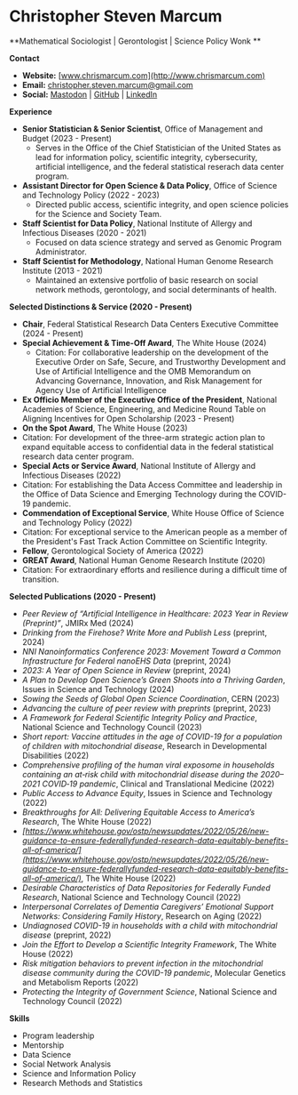 # Christopher Steven Marcum

**Mathematical Sociologist | Gerontologist | Science Policy Wonk **

**Contact**

*   **Website:** [www.chrismarcum.com](http://www.chrismarcum.com)
*   **Email:** christopher.steven.marcum@gmail.com
*   **Social:** [Mastodon](https://sciences.social/@csmarcum) | [GitHub](https://github.com/cmarcum) | [LinkedIn](https://www.linkedin.com/in/christopher-steven-marcum-15b88249/)


**Experience**

*   **Senior Statistician & Senior Scientist**, Office of Management and Budget (2023 - Present)
    *   Serves in the Office of the Chief Statistician of the United States as lead for information policy, scientific integrity, cybersecurity, artificial intelligence, and the federal statistical reserach data center program.
*   **Assistant Director for Open Science & Data Policy**, Office of Science and Technology Policy (2022 - 2023)
    *   Directed public access, scientific integrity, and open science policies for the Science and Society Team.
*   **Staff Scientist for Data Policy**, National Institute of Allergy and Infectious Diseases (2020 - 2021)
    *   Focused on data science strategy and served as Genomic Program Administrator.
*   **Staff Scientist for Methodology**, National Human Genome Research Institute (2013 - 2021)
    *   Maintained an extensive portfolio of basic research on social network methods, gerontology, and social determinants of health.

**Selected Distinctions & Service (2020 - Present)**
*   **Chair**, Federal Statistical Research Data Centers Executive Committee (2024 - Present)
*   **Special Achievement & Time-Off Award**, The White House (2024)
    *   Citation: For collaborative leadership on the development of the Executive Order on Safe, Secure, and Trustworthy Development and Use of Artificial Intelligence and the OMB Memorandum on Advancing Governance, Innovation, and Risk Management for Agency Use of Artificial Intelligence 
*   **Ex Officio Member of the Executive Office of the President**, National Academies of Science, Engineering, and Medicine Round Table on Aligning Incentives for Open Scholarship (2023 - Present)
*   **On the Spot Award**, The White House (2023)
   *   Citation:   For development of the three-arm strategic action plan to expand equitable access to confidential data in the federal statistical research data center program. 
*   **Special Acts or Service Award**, National Institute of Allergy and Infectious Diseases (2022)
   *   Citation: For establishing the Data Access Committee and leadership in the Office of Data Science and Emerging Technology during the COVID-19 pandemic. 
*   **Commendation of Exceptional Service**, White House Office of Science and Technology Policy (2022)
   *   Citation: For exceptional service to the American people as a member of the President's Fast Track Action Committee on Scientific Integrity.
*   **Fellow**, Gerontological Society of America (2022)
*   **GREAT Award**, National Human Genome Research Institute (2020)
   *   Citation: For extraordinary efforts and resilience during a difficult time of transition.

**Selected Publications (2020 - Present)**

*   *Peer Review of “Artificial Intelligence in Healthcare: 2023 Year in Review (Preprint)”*, JMIRx Med (2024)
*   *Drinking from the Firehose? Write More and Publish Less* (preprint, 2024)
*   *NNI Nanoinformatics Conference 2023: Movement Toward a Common Infrastructure for Federal nanoEHS Data* (preprint, 2024)
*   *2023: A Year of Open Science in Review* (preprint, 2024)
*   *A Plan to Develop Open Science’s Green Shoots into a Thriving Garden*, Issues in Science and Technology (2024)
*   *Sowing the Seeds of Global Open Science Coordination*, CERN (2023)
*   *Advancing the culture of peer review with preprints* (preprint, 2023)
*   *A Framework for Federal Scientific Integrity Policy and Practice*, National Science and Technology Council (2023)
*   *Short report: Vaccine attitudes in the age of COVID-19 for a population of children with mitochondrial disease*, Research in Developmental Disabilities (2022)
*   *Comprehensive profiling of the human viral exposome in households containing an at‐risk child with mitochondrial disease during the 2020–2021 COVID‐19 pandemic*, Clinical and Translational Medicine (2022)
*   *Public Access to Advance Equity*, Issues in Science and Technology (2022)
*   *Breakthroughs for All: Delivering Equitable Access to America’s Research*, The White House (2022)
*   *[https://www.whitehouse.gov/ostp/newsupdates/2022/05/26/new-guidance-to-ensure-federallyfunded-research-data-equitably-benefits-all-of-america/](https://www.whitehouse.gov/ostp/newsupdates/2022/05/26/new-guidance-to-ensure-federallyfunded-research-data-equitably-benefits-all-of-america/)*, The White House (2022)
*   *Desirable Characteristics of Data Repositories for Federally Funded Research*, National Science and Technology Council (2022)
*   *Interpersonal Correlates of Dementia Caregivers’ Emotional Support Networks: Considering Family History*, Research on Aging (2022)
*   *Undiagnosed COVID-19 in households with a child with mitochondrial disease* (preprint, 2022)
*   *Join the Effort to Develop a Scientific Integrity Framework*, The White House (2022)
*   *Risk mitigation behaviors to prevent infection in the mitochondrial disease community during the COVID-19 pandemic*, Molecular Genetics and Metabolism Reports (2022)
*   *Protecting the Integrity of Government Science*, National Science and Technology Council (2022)

**Skills**

*   Program leadership
*   Mentorship
*   Data Science
*   Social Network Analysis
*   Science and Information Policy
*   Research Methods and Statistics

